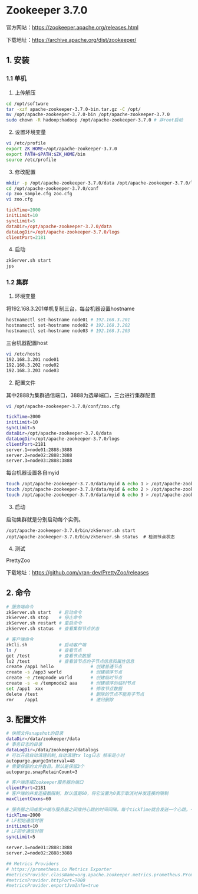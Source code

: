 # Zookeeper 3.7.0

官方网站：https://zookeeper.apache.org/releases.html

下载地址：https://archive.apache.org/dist/zookeeper/

## 1. 安装

### 1.1 单机

1. 上传解压

```bash
cd /opt/software
tar -xzf apache-zookeeper-3.7.0-bin.tar.gz -C /opt/
mv /opt/apache-zookeeper-3.7.0-bin /opt/apache-zookeeper-3.7.0
sudo chown -R hadoop:hadoop /opt/apache-zookeeper-3.7.0 # 非root启动
```

2. 设置环境变量

```bash
vi /etc/profile
export ZK_HOME=/opt/apache-zookeeper-3.7.0
export PATH=$PATH:$ZK_HOME/bin
source /etc/profile
```

3. 修改配置

```bash
mkdir -p /opt/apache-zookeeper-3.7.0/data /opt/apache-zookeeper-3.7.0/logs
cd /opt/apache-zookeeper-3.7.0/conf
cp zoo_sample.cfg zoo.cfg
vi zoo.cfg
```

```conf
tickTime=2000
initLimit=10
syncLimit=5
dataDir=/opt/apache-zookeeper-3.7.0/data
dataLogDir=/opt/apache-zookeeper-3.7.0/logs
clientPort=2181
```

4. 启动

```bash
zkServer.sh start
jps
```

### 1.2 集群

1. 环境变量

将192.168.3.201单机复制三台，每台机器设置hostname

```bash
hostnamectl set-hostname node01 # 192.168.3.201 
hostnamectl set-hostname node02 # 192.168.3.202
hostnamectl set-hostname node03 # 192.168.3.203 
```

三台机器配置host

```bash
vi /etc/hosts
192.168.3.201 node01
192.168.3.202 node02
192.168.3.203 node03
```

2. 配置文件

其中2888为集群通信端口，3888为选举端口，三台进行集群配置

```bash
vi /opt/apache-zookeeper-3.7.0/conf/zoo.cfg

tickTime=2000
initLimit=10
syncLimit=5
dataDir=/opt/apache-zookeeper-3.7.0/data
dataLogDir=/opt/apache-zookeeper-3.7.0/logs
clientPort=2181
server.1=node01:2888:3888
server.2=node02:2888:3888
server.3=node03:2888:3888
```

每台机器设置各自myid
```bash 
touch /opt/apache-zookeeper-3.7.0/data/myid & echo 1 > /opt/apache-zookeeper-3.7.0/data/myid    # 192.168.3.201 
touch /opt/apache-zookeeper-3.7.0/data/myid & echo 2 > /opt/apache-zookeeper-3.7.0/data/myid    # 192.168.3.202 
touch /opt/apache-zookeeper-3.7.0/data/myid & echo 3 > /opt/apache-zookeeper-3.7.0/data/myid    # 192.168.3.203 
```

3. 启动

启动集群就是分别启动每个实例。

```shell
/opt/apache-zookeeper-3.7.0/bin/zkServer.sh start
/opt/apache-zookeeper-3.7.0/bin/zkServer.sh status  # 检测节点状态
```

4. 测试

PrettyZoo

下载地址：https://github.com/vran-dev/PrettyZoo/releases


## 2. 命令

```bash
# 服务端命令
zkServer.sh start   # 启动命令
zkServer.sh stop    # 停止命令
zkServer.sh restart # 重启命令
zkServer.sh status  # 查看集群节点状态

# 客户端命令
zkCli.sh            # 启动客户端
ls /                # 查看节点
get /test           # 查看节点数据
ls2 /test           # 查看该节点的子节点信息和属性信息
create /app1 hello              # 创建普通节点
create -s /app3 world           # 创建顺序节点
create -e /tempnode world       # 创建临时节点
create -s -e /tempnode2 aaa     # 创建顺序的临时节点
set /app1  xxx                  # 修改节点数据
delete /test                    # 删除的节点不能有子节点
rmr    /app1                    # 递归删除
```

## 3. 配置文件

```bash
# 快照文件snapshot的目录
dataDir=/data/zookeeper/data
# 事务日志的目录
dataLogDir=/data/zookeeper/datalogs
# 可以开启自动清理机制,自动清理tx log日志 频率是小时
autopurge.purgeInterval=48
# 需要保留的文件数目。默认是保留3个
autopurge.snapRetainCount=3 

# 客户端连接Zookeeper服务器的端口
clientPort=2181
# 客户端的并发连接数限制，默认值是60，将它设置为0表示取消对并发连接的限制
maxClientCnxns=60

# 服务器之间或客户端与服务器之间维持心跳的时间间隔，每个tickTime就会发送一个心跳。一个标准时间单元。所有时间都是以这个时间单元为基础，进行整数倍配置的。例如，session的最小超时时间是2*tickTime。
tickTime=2000
# LF初始通信时限
initLimit=10
# LF同步通信时限
syncLimit=5

server.1=node01:2888:3888
server.2=node02:2888:3888

## Metrics Providers
# https://prometheus.io Metrics Exporter
#metricsProvider.className=org.apache.zookeeper.metrics.prometheus.PrometheusMetricsProvider
#metricsProvider.httpPort=7000
#metricsProvider.exportJvmInfo=true

```
